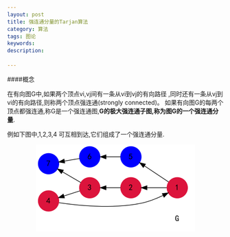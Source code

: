 ```yaml
---
layout: post
title: 强连通分量的Tarjan算法
category: 算法
tags: 图论
keywords: 
description: 

---
```


####概念

在有向图G中,如果两个顶点vi,vj间有一条从vi到vj的有向路径
,同时还有一条从vj到vi的有向路径,则称两个顶点强连通(strongly connected)。
如果有向图G的每两个顶点都强连通,称G是一个强连通图,**G的极大强连通子图,称为图G的一个强连通分量**.

例如下图中,1,2,3,4 可互相到达,它们组成了一个强连通分量.

<center> <img src=/source/Graph/tar1.png></center>


